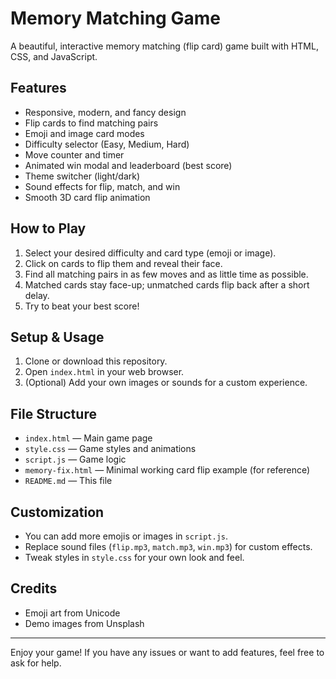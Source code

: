 # Memory Matching Game

A beautiful, interactive memory matching (flip card) game built with HTML, CSS, and JavaScript.

## Features
- Responsive, modern, and fancy design
- Flip cards to find matching pairs
- Emoji and image card modes
- Difficulty selector (Easy, Medium, Hard)
- Move counter and timer
- Animated win modal and leaderboard (best score)
- Theme switcher (light/dark)
- Sound effects for flip, match, and win
- Smooth 3D card flip animation

## How to Play
1. Select your desired difficulty and card type (emoji or image).
2. Click on cards to flip them and reveal their face.
3. Find all matching pairs in as few moves and as little time as possible.
4. Matched cards stay face-up; unmatched cards flip back after a short delay.
5. Try to beat your best score!

## Setup & Usage
1. Clone or download this repository.
2. Open `index.html` in your web browser.
3. (Optional) Add your own images or sounds for a custom experience.

## File Structure
- `index.html` — Main game page
- `style.css` — Game styles and animations
- `script.js` — Game logic
- `memory-fix.html` — Minimal working card flip example (for reference)
- `README.md` — This file

## Customization
- You can add more emojis or images in `script.js`.
- Replace sound files (`flip.mp3`, `match.mp3`, `win.mp3`) for custom effects.
- Tweak styles in `style.css` for your own look and feel.

## Credits
- Emoji art from Unicode
- Demo images from Unsplash

---
Enjoy your game! If you have any issues or want to add features, feel free to ask for help. 